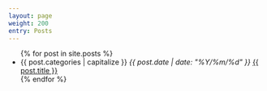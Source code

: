 ```yaml
---
layout: page
weight: 200
entry: Posts
---
```


<ul>
  {% for post in site.posts %}
    <li>
      {{ post.categories | capitalize }}
      <i>{{ post.date | date: "%Y/%m/%d" }}</i>
      <a href="{{ post.url }}">{{ post.title }}</a>
    </li>
  {% endfor %}
</ul>
